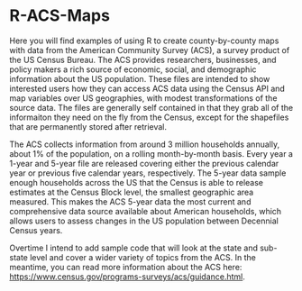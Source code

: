 # R-ACS-Maps
Here you will find examples of using R to create county-by-county maps with data from the American Community Survey (ACS), a survey product of the US Census Bureau. The ACS provides researchers, businesses, and policy makers a rich source of economic, social, and demographic information about the US population. These files are intended to show interested users how they can access ACS data using the Census API and map variables over US geographies, with modest transformations of the source data. The files are generally self contained in that they grab all of the informaiton they need on the fly from the Census, except for the shapefiles that are permanently stored after retrieval.

The ACS collects information from around 3 million households annually, about 1% of the population, on a rolling month-by-month basis. Every year a 1-year and 5-year file are released covering either the previous calendar year or previous five calendar years, respectively. The 5-year data sample enough households across the US that the Census is able to release estimates at the Census Block level, the smallest geographic area measured. This makes the ACS 5-year data the most current and comprehensive data source available about American households, which allows users to assess changes in the US population between Decennial Census years.

Overtime I intend to add sample code that will look at the state and sub-state level and cover a wider variety of topics from the ACS. In the meantime, you can read more information about the ACS here: https://www.census.gov/programs-surveys/acs/guidance.html.
